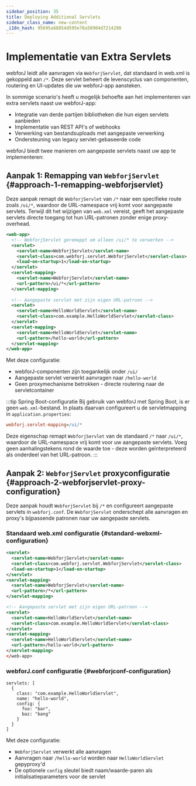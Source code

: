 ```yaml
---
sidebar_position: 35
title: Deploying Additional Servlets
sidebar_class_name: new-content
_i18n_hash: 95695a68854d595e78a58904d7214208
---
```

<!-- vale off -->
# Implementatie van Extra Servlets <DocChip chip='since' label='25.02' />
<!-- vale on -->

webforJ leidt alle aanvragen via `WebforjServlet`, dat standaard in web.xml is gekoppeld aan `/*`. Deze servlet beheert de levenscyclus van componenten, routering en UI-updates die uw webforJ-app aansteken.

In sommige scenario's heeft u mogelijk behoefte aan het implementeren van extra servlets naast uw webforJ-app:
- Integratie van derde partijen bibliotheken die hun eigen servlets aanbieden
- Implementatie van REST API's of webhooks
- Verwerking van bestandsuploads met aangepaste verwerking
- Ondersteuning van legacy servlet-gebaseerde code

webforJ biedt twee manieren om aangepaste servlets naast uw app te implementeren:

## Aanpak 1: Remapping van `WebforjServlet` {#approach-1-remapping-webforjservlet}

Deze aanpak remapt de `WebforjServlet` van `/*` naar een specifieke route zoals `/ui/*`, waardoor de URL-namespace vrij komt voor aangepaste servlets. Terwijl dit het wijzigen van `web.xml` vereist, geeft het aangepaste servlets directe toegang tot hun URL-patronen zonder enige proxy-overhead.

```xml
<web-app>
  <!-- WebforjServlet geremappt om alleen /ui/* te verwerken -->
  <servlet>
    <servlet-name>WebforjServlet</servlet-name>
    <servlet-class>com.webforj.servlet.WebforjServlet</servlet-class>
    <load-on-startup>1</load-on-startup>
  </servlet>
  <servlet-mapping>
    <servlet-name>WebforjServlet</servlet-name>
    <url-pattern>/ui/*</url-pattern>
  </servlet-mapping>
  
  <!-- Aangepaste servlet met zijn eigen URL-patroon -->
  <servlet>
    <servlet-name>HelloWorldServlet</servlet-name>
    <servlet-class>com.example.HelloWorldServlet</servlet-class>
  </servlet>
  <servlet-mapping>
    <servlet-name>HelloWorldServlet</servlet-name>
    <url-pattern>/hello-world</url-pattern>
  </servlet-mapping>
</web-app>
```

Met deze configuratie:
- webforJ-componenten zijn toegankelijk onder `/ui/`
- Aangepaste servlet verwerkt aanvragen naar `/hello-world`
- Geen proxymechanisme betrokken - directe routering naar de servletcontainer

:::tip Spring Boot-configuratie
Bij gebruik van webforJ met Spring Boot, is er geen `web.xml`-bestand. In plaats daarvan configureert u de servletmapping in `application.properties`:

```Ini
webforj.servlet-mapping=/ui/*
```

Deze eigenschap remapt `WebforjServlet` van de standaard `/*` naar `/ui/*`, waardoor de URL-namespace vrij komt voor uw aangepaste servlets. Voeg geen aanhalingstekens rond de waarde toe - deze worden geïnterpreteerd als onderdeel van het URL-patroon.
:::

## Aanpak 2: `WebforjServlet` proxyconfiguratie {#approach-2-webforjservlet-proxy-configuration}

Deze aanpak houdt `WebforjServlet` bij `/*` en configureert aangepaste servlets in `webforj.conf`. De `WebforjServlet` onderschept alle aanvragen en proxy's bijpassende patronen naar uw aangepaste servlets.

### Standaard web.xml configuratie {#standard-webxml-configuration}

```xml
<servlet>
  <servlet-name>WebforjServlet</servlet-name>
  <servlet-class>com.webforj.servlet.WebforjServlet</servlet-class>
  <load-on-startup>1</load-on-startup>
</servlet>
<servlet-mapping>
  <servlet-name>WebforjServlet</servlet-name>
  <url-pattern>/*</url-pattern>
</servlet-mapping>

<!-- Aangepaste servlet met zijn eigen URL-patroon -->
<servlet>
  <servlet-name>HelloWorldServlet</servlet-name>
  <servlet-class>com.example.HelloWorldServlet</servlet-class>
</servlet>
<servlet-mapping>
  <servlet-name>HelloWorldServlet</servlet-name>
  <url-pattern>/hello-world</url-pattern>
</servlet-mapping>
</web-app>
```

### webforJ.conf configuratie {#webforjconf-configuration}

```hocon
servlets: [
  {
    class: "com.example.HelloWorldServlet",
    name: "hello-world",
    config: {
      foo: "bar",
      baz: "bang"
    }
  }
]
```

Met deze configuratie:
- `WebforjServlet` verwerkt alle aanvragen
- Aanvragen naar `/hello-world` worden naar `HelloWorldServlet` gepyproxy'd
- De optionele `config` sleutel biedt naam/waarde-paren als initialisatieparameters voor de servlet
